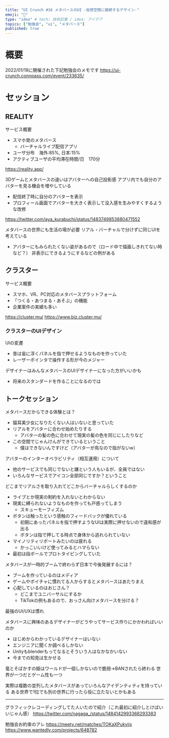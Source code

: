 ```yaml
---
title: "UI Crunch #16 メタバースのUI -仮想空間に接続するデザイン-"
emoji: "📌"
type: "idea" # tech: 技術記事 / idea: アイデア
topics: ["勉強会", "ui", "メタバース"]
published: true
---
```

# 概要

2022/01/19に開催された下記勉強会のメモです
https://ui-crunch.connpass.com/event/233635/

# セッション

## REALITY

サービス概要
- スマホ発のメタバース
  - バーチャルライブ配信アプリ
- ユーザ分布　海外:85%, 日本:15%
- アクティブユーザの平均滞在時間/日　170分

https://reality.app/

3Dゲームとメタバースの違いはアバターへの自己投影感
アプリ内でも自分のアバターを見る機会を増やしている
- 配信終了時に自分のアバターを表示
- プロフィール画面でアバターを大きく表示して没入感を生みやすくするような改修

https://twitter.com/aya_kurabuchi/status/1483749853880471552

メタバースの世界にも生活の場が必要
リアル・バーチャルで分けずに同じUIを考えている

- アバターにもみられたくない姿があるので（ロード中で描画しきれてない時など？）
非表示にできるようにするなどの例がある

## クラスター

サービス概要
- スマホ、VR、PC対応のメタバースプラットフォーム
- 「つくる・あつまる・あそぶ」の機能
- 企業案件の実績も多い

https://cluster.mu/
https://www.biz.cluster.mu/

### クラスターのUIデザイン

UIの変遷
- 昔は宙に浮くパネルを指で押せるようなものを作っていた
- レーザーポインタで操作する形が今のメジャー

デザイナーはみんなメタバースのUIデザイナーになった方がいいかも
  - 将来のスタンダードを作ることになるのでは

## トークセッション

メタバースだからできる体験とは？
- 猫耳美少女になりたくない人はいないと思っていた
- リアルをアバターに合わせ始めたりする
  - アバターの髪の色に合わせて現実の髪の色を同じにしたりなど
- この空間でじゃんけんができているということ
  - 僕はできないんですけど（アバターが鳥なので指がないw）

アバターのインターオベラビリティ（相互運用）について
- 他のサービスでも同じでないと嫌という人もいるが、全員ではない
- いろんなサービスでアイコン全部同じですか？ということ

どこまでリアルさを取り入れてどこからバーチャルらしくするのか

- ライブとか現実の制約を入れないとわからない
- 現実に縛られないようなものを作っても戸惑ってしまう
  - スキューモーフィズム
- ボタンは触ったという感触のフィードバックが優れている
  - 初期にあったパネルを指で押すようなUIは実際に押せないので違和感が出る
  - ボタンは指で押してる時点で身体から逃れられていない
- マイノリティリポートみたいのは疲れる
  - かっこいいけど使ってみるとハマらない
- 最初は段ボールでプロトタイピングしていた

メタバースが一時的ブームで終わらず日本で今後発展するには？

- ブームを作っているのはメディア
- ゲームやボイチャに慣れてる人からするとメタバースはあたりまえ
- 心配しているのはおじさん？
  - どこまでユニバーサルにするか
  - TikTokの例もあるので、おっさん向けメタバースを分ける？

最強のUI/UXは慣れ

メタバースに興味のあるデザイナーがどうやってサービス作りにかかわればいいのか
- はじめからわかっているデザイナーはいない
- エンジニアに聞くか調べるしかない
- Unityもblenderもってなるとそういう人はなかなかいない
- 今までの知見は生かせる

竜とそばかすの姫はワールドが一個しかないので脆弱->BANされたら終わる
世界が一つだとゲーム性も一つ

実際は複数の並列したメタバースがあっていろんなアイデンティティを持っている
ある世界で1位でも別の世界に行ったら役に立たないとかもある

---

グラフィックレコーディングしてた人いたので紹介（これ最初に紹介しとけばいいじゃん感）
https://twitter.com/nagaga_/status/1484142993368293383

勉強会お約束のアレ
https://meety.net/matches/TOKaXPukvjjx
https://www.wantedly.com/projects/648782
